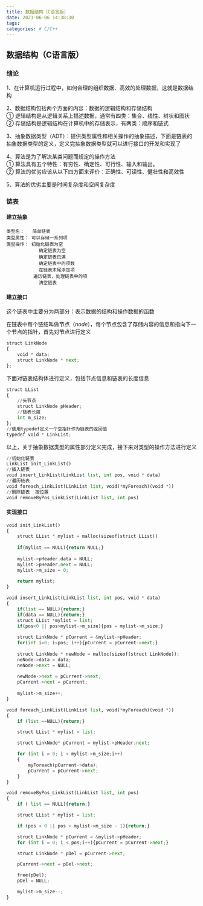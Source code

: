```yaml
---
title: 数据结构（C语言版）
date: 2021-06-06 14:38:30
tags: 
categories: # C/C++
---
```


<!--more-->

## 数据结构（C语言版）

### 绪论

1、在计算机运行过程中，如何合理的组织数据、高效的处理数据，这就是数据结构

2、数据结构包括两个方面的内容：数据的逻辑结构和存储结构  
① 逻辑结构是从逻辑关系上描述数据，通常有四类：集合、线性、树状和图状  
② 存储结构是逻辑结构在计算机中的存储表示，有两类：顺序和链式

3、抽象数据类型（ADT）：提供类型属性和相关操作的抽象描述，下面是链表的抽象数据类型的定义，定义完抽象数据类型就可以进行接口的开发和实现了

4、算法是为了解决某类问题而规定的操作方法  
① 算法具有五个特性：有穷性、确定性、可行性、输入和输出。  
② 算法的优劣应该从以下四方面来评价：正确性、可读性、健壮性和高效性

5、算法的优劣主要是时间复杂度和空间复杂度

### 链表

#### 建立抽象

```
类型名：   简单链表
类型属性： 可以存储一系列项
类型操作： 初始化链表为空
			确定链表为空
			确定链表已满
			确定链表中的项数
			在链表末尾添加项
		  遍历链表，处理链表中的项
		  	清空链表
```

#### 建立接口

这个链表中主要分为两部分：表示数据的结构和操作数据的函数

在链表中每个链结叫做节点（_node_），每个节点包含了存储内容的信息和指向下一个节点的指针，首先对节点进行定义

```python
struct LinkNode
{
	void * data;
	struct LinkNode * next;
};
```

下面对链表结构体进行定义，包括节点信息和链表的长度信息

```python
struct LList
{
	//头节点
	struct LinkNode pHeader;
	//链表长度
	int m_size;
};
//使用typedef定义一个空指针作为链表的返回值
typedef void * LinkList;
```

以上，关于抽象数据类型的属性部分定义完成，接下来对类型的操作方法进行定义

```python
//初始化链表
LinkList init_LinkList()
//插入链表
void insert_LinkList(LinkList list, int pos, void * data)
//遍历链表
void foreach_LinkList(LinkList list, void(*myForeach)(void *))
//删除链表  按位置
void removeByPos_LinkList(LinkList list, int pos)
```

#### 实现接口

```python
void init_LinkList()
{
    struct LList * mylist = malloc(sizeof(strict LList))
    
    if(mylist == NULL){return NULL;}
    
    mylist->pHeader.data = NULL;
    mylist->pHeader.next = NULL;
    mylist->m_size = 0;
    
    return mylist;
}

void insert_LinkList(LinkList list, int pos, void * data)
{
    if(list == NULL){return;}
    if(data == NULL){return;}
    struct LList *mylist = list;
    if(pos<0 || pos>mylist->m_size){pos = mylist->m_size;}
    
    struct LinkNode * pCurrent = &mylist->pHeader;
    for(int i=0; i<pos; i++){pCurrent = pCurrent->next;}
    
    struct LinkNode * newNode = malloc(sizeof(struct LinkNode));
    neNode->data = data;
    neNode->next = NULL;
    
    newNode->next = pCurrent->next;
    pCurrent->next = pCurrent;
    
    mylist->m_size++;    
}

void foreach_LinkList(LinkList list, void(*myForeach)(void *))
{
	if (list ==NULL){return;}

	struct LList * mylist = list;

	struct LinkNode* pCurrent = mylist->pHeader.next;

	for (int i = 0; i < mylist->m_size;i++)
	{
		myForeach(pCurrent->data);
		pCurrent = pCurrent->next;
	}
}

void removeByPos_LinkList(LinkList list, int pos)
{
	if ( list == NULL){return;}

	struct LList * mylist = list;

	if (pos < 0 || pos > mylist->m_size - 1){return;}

	struct LinkNode * pCurrent = &mylist->pHeader;
	for (int i = 0; i < pos;i++){pCurrent = pCurrent->next;}

	struct LinkNode * pDel = pCurrent->next;

	pCurrent->next = pDel->next;

	free(pDel);
	pDel = NULL;

	mylist->m_size--;
}


```
